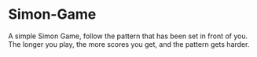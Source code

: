 # Simon-Game
A simple Simon Game, follow the pattern that has been set in front of you. The longer you play, the more scores you get, and the pattern gets harder.
